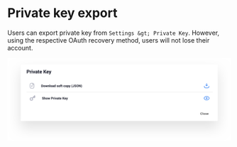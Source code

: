 # Private key export

Users can export private key from  `Settings &gt; Private Key`. However, using the respective OAuth recovery method, users will not lose their account.

![Private key export](../.gitbook/assets/privatekeyexport.png)

